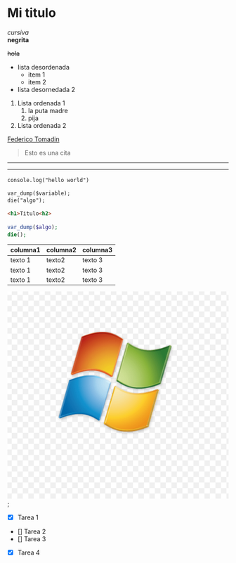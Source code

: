 # Mi titulo 

<!-- el salto de linea es el espacio -->

*cursiva*  
**negrita** 

~~hola~~

* lista desordenada 
    * item 1 
    * item 2  
* lista desornedada 2 

1. Lista ordenada 1 
    1. la puta madre
    2. pija 
2. Lista ordenada 2 

[Federico Tomadin](https://federicotomadin.com)

> Esto es una cita 
---
___

`console.log("hello world")`

```
var_dump($variable);
die("algo");
```

```html
<h1>Titulo<h2>
```

```php
var_dump($algo);
die();
```

| columna1 | columna2 | columna3 |
|----------|----------| ---------|
|texto 1   | texto2   | texto 3  |
|texto 1   | texto2   | texto 3  |
|texto 1   | texto2   | texto 3  | 
 

![Imagen](windows.png "Esto es un titulo de la imagen");


<!-- GITHUB -->

* [x] Tarea 1
* [] Tarea 2
* [] Tarea 3
* [x] Tarea 4
